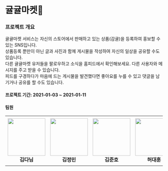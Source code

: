 # 귤귤마켓🍊

### 프로젝트 개요

귤귤마켓 서비스는 자신의 스토어에서 판매하고 있는 상품(감귤)을 등록하여 홍보할 수 있는 SNS입니다.<br>
상품등록 뿐만이 아닌 글과 사진과 함께 게시물을 작성하여 자신의 일상을 공유할 수도 있습니다.<br>
다른 귤귤마켓 유저들을 팔로우하고 소식을 홈피드에서 확인해보세요. 다른 사용자와 메시지를 주고 받을 수 있습니다.<br>
피드를 구경하다가 마음에 드는 게시물을 발견했다면 좋아요를 누를 수 있고 댓글을 남기거나 공유를 할 수도 있습니다.
#### 프로젝트 기간: 2021-01-03 ~ 2021-01-11
#### 팀원 
<table>
    <tr height="160px">
        <td align="center" width="150px">
            <a href="https://github.com/dahhnym"><img height="120px" width="120px" src="https://github.com/dahhnym.png"/></a>
            <br />
            <strong>김다님</strong>
        </td>
        <td align="center" width="150px">
            <a href="https://github.com/skgml0"><img height="120px" width="120px" src="https://github.com/jma1020.png"/></a>
            <br />
            <strong>김정민</strong>
        </td>
        <td align="center" width="150px">
            <a href="https://github.com/junho0956"><img height="120px" width="120px" src="https://github.com/junho0956.png"/></a>
            <br />
            <strong>김준호</strong>
        </td>
        <td align="center" width="150px">
            <a href="https://github.com/BigHuni"><img height="120px" width="120px" src="https://github.com/BigHuni.png"/></a>
            <br />
            <strong>허대훈</strong>
        </td>
        <td align="center" width="150px">
            <a href="https://github.com/skgml0"><img height="120px" width="120px" src="https://github.com/skgml0.png"/></a>
            <br />
            <strong>황나희</strong>
        </td>
    </tr>
</table>

